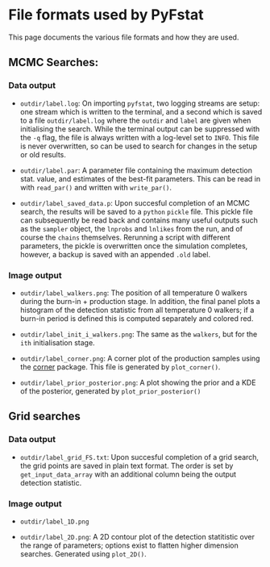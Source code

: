 # File formats used by PyFstat

This page documents the various file formats and how they are used.

## MCMC Searches:

### Data output
* `outdir/label.log`: On importing `pyfstat`, two logging streams are setup:
  one stream which is written to the terminal, and a second which is saved to a
file `outdir/label.log` where the `outdir` and `label` are given when
initialising the search. While the terminal output can be suppressed with the
`-q` flag, the file is always written with a log-level set to `INFO`. This file
is never overwritten, so can be used to search for changes in the setup or old
results.

* `outdir/label.par`: A parameter file containing the maximum detection stat.
value, and estimates of the best-fit parameters. This can be read in with
`read_par()` and written with `write_par()`.

* `outdir/label_saved_data.p`: Upon succesful completion of an MCMC search, the
results will be saved to a `python` `pickle` file. This pickle file can
subsequently be read back and contains many useful outputs such as the
`sampler` object, the `lnprobs` and `lnlikes` from the run, and of course the
`chains` themselves. Rerunning a script with different parameters, the pickle
is overwritten once the simulation completes, however, a backup is saved with
an appended `.old` label.

### Image output

* `outdir/label_walkers.png`: The position of all temperature 0 walkers
  during the burn-in + production stage. In addition, the final panel plots a
  histogram of the detection statistic from all temperature 0 walkers; if
  a burn-in period is defined this is computed separately and colored red.

* `outdir/label_init_i_walkers.png`: The same as the `walkers`, but for the
  `ith` initialisation stage.

* `outdir/label_corner.png`: A corner plot of the production samples using
  the [corner](https://github.com/dfm/corner.py) package. This file is
  generated by `plot_corner()`.

* `outdir/label_prior_posterior.png`: A plot showing the prior and a KDE of
  the posterior, generated by `plot_prior_posterior()`

## Grid searches

### Data output
* `outdir/label_grid_FS.txt`: Upon succesful completion of a grid search, the
grid points are saved in plain text format. The order is set by
`get_input_data_array` with an additional column being the output detection
statistic.

### Image output

* `outdir/label_1D.png`

* `outdir/label_2D.png`: A 2D contour plot of the detection statitistic over
the range of parameters; options exist to flatten higher dimension
searches. Generated using `plot_2D()`.
